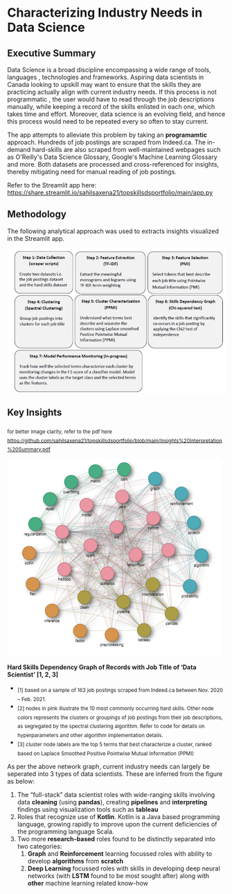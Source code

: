 # Characterizing Industry Needs in Data Science

## Executive Summary

Data Science is a broad discipline encompassing a wide range of tools, languages , technologies and frameworks. Aspiring data scientists in Canada looking to upskill may want to ensure that the skills they are practicing actually align with current industry needs. If this process is not programmatic , the user would have to read through the job descriptions manually, while keeping a record of the skills enlisted in each one, which takes time and effort. Moreover, data science is an evolving field, and hence this process would need to be repeated every so often to stay current.

The app attempts to alleviate this problem by taking an **programamtic** approach. Hundreds of job postings are scraped from Indeed.ca. The in-demand hard-skills are also scraped from well-maintained webpages such as O'Reilly's Data Science Glossary, Google's Machine Learning Glossary and more. Both datasets are processed and cross-referenced for insights, thereby mitigating need for manual reading of job postings.

Refer to the Streamlit app here: https://share.streamlit.io/sahilsaxena21/topskillsdsportfolio/main/app.py

## Methodology

The following analytical approach was used to extracts insights visualized in the Streamlit app.

![Methodology](https://github.com/sahilsaxena21/topskillsdsportfolio/blob/main/image_files/methodology.JPG)


## Key Insights
<sub>for better image clarity, refer to the pdf here https://github.com/sahilsaxena21/topskillsdsportfolio/blob/main/Insights%20Interpretation%20Summary.pdf</sub>

![Hard Skills Dependency Graph](https://github.com/sahilsaxena21/topskillsdsportfolio/blob/main/image_files/ds_insights_graph.png)

**Hard Skills Dependency Graph of Records with Job Title of ‘Data Scientist’ [1, 2, 3]**

* <sub>[1] based on a sample of 163 job postings scraped from Indeed.ca between Nov. 2020 – Feb. 2021.</sub>
* <sub>[2] nodes in pink illustrate the 10 most commonly occurring hard skills. Other node colors represents the clusters or groupings of job postings from their job descriptions, as segregated by the spectral clustering algorithm. Refer to code for details on hyperparameters and other algorithm implementation details.</sub>
* <sub>[3] cluster node labels are the top 5 terms that best characterize a cluster, ranked based on Laplace Smoothed Positive Pointwise Mutual Information (PPMI)</sub>

As per the above network graph, current industry needs can largely be seperated into 3 types of data scientists. These are inferred from the figure as below:

1.	The “full-stack” data scientist roles with wide-ranging skills involving data **cleaning** (using **pandas**), creating **pipelines** and **interpreting** findings using visualization tools such as **tableau**
2.	Roles that recognize use of **Kotlin**. Kotlin is a Java based programming language, growing rapidly to improve upon the current deficiencies of the programming language Scala.
3.	Two more **research-based** roles found to be distinctly separated into two categories:
    1. **Graph** and **Reinforcement** learning focussed roles with ability to develop **algorithms** from **scratch**
    2. **Deep Learning** focussed roles with skills in developing deep neural networks (with **LSTM** found to be most sought after) along with **other** machine learning related know-how
